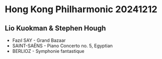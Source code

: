# Hong Kong Philharmonic 20241212

## **Lio Kuokman & Stephen Hough**

- Fazıl SAY - Grand Bazaar
- SAINT-SAËNS - Piano Concerto no. 5, Egyptian
- BERLIOZ - Symphonie fantastique
